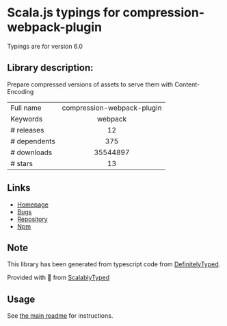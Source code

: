 
# Scala.js typings for compression-webpack-plugin

Typings are for version 6.0

## Library description:
Prepare compressed versions of assets to serve them with Content-Encoding

|                    |                 |
| ------------------ | :-------------: |
| Full name          | compression-webpack-plugin |
| Keywords           | webpack |
| # releases         | 12 |
| # dependents       | 375 |
| # downloads        | 35544897 |
| # stars            | 13 |

## Links
- [Homepage](https://github.com/webpack-contrib/compression-webpack-plugin)
- [Bugs](https://github.com/webpack-contrib/compression-webpack-plugin/issues)
- [Repository](https://github.com/webpack-contrib/compression-webpack-plugin)
- [Npm](https://www.npmjs.com/package/compression-webpack-plugin)
    


## Note
This library has been generated from typescript code from [DefinitelyTyped](https://definitelytyped.org).

Provided with :purple_heart: from [ScalablyTyped](https://github.com/oyvindberg/ScalablyTyped)

## Usage
See [the main readme](../../readme.md) for instructions.


